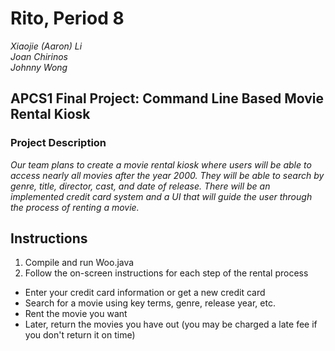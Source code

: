 # Rito, Period 8
<i>Xiaojie (Aaron) Li </i> <br />
<i>Joan Chirinos </i> <br />
<i>Johnny Wong </i>

## APCS1 Final Project: Command Line Based Movie Rental Kiosk
### Project Description
<i> Our team plans to create a movie rental kiosk where users will be able to access nearly all movies after the year 2000. They will be able to search by genre, title, director, cast, and date of release. There will be an implemented credit card system and a UI that will guide the user through the process of renting a movie. </i>

## Instructions
1. Compile and run Woo.java
2. Follow the on-screen instructions for each step of the rental process
  * Enter your credit card information or get a new credit card
  * Search for a movie using key terms, genre, release year, etc.
  * Rent the movie you want
  * Later, return the movies you have out (you may be charged a late fee if you don't return it on time)

